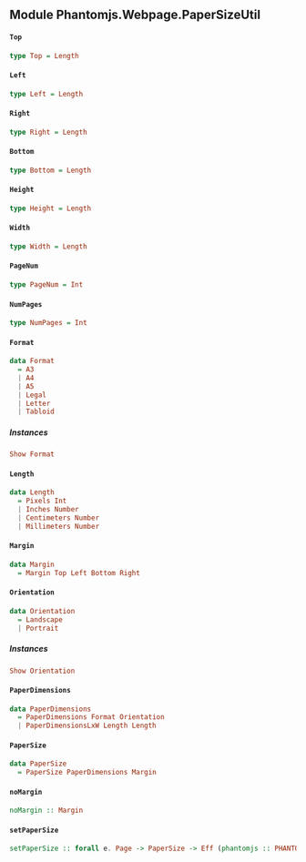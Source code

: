 ## Module Phantomjs.Webpage.PaperSizeUtil

#### `Top`

``` purescript
type Top = Length
```

#### `Left`

``` purescript
type Left = Length
```

#### `Right`

``` purescript
type Right = Length
```

#### `Bottom`

``` purescript
type Bottom = Length
```

#### `Height`

``` purescript
type Height = Length
```

#### `Width`

``` purescript
type Width = Length
```

#### `PageNum`

``` purescript
type PageNum = Int
```

#### `NumPages`

``` purescript
type NumPages = Int
```

#### `Format`

``` purescript
data Format
  = A3
  | A4
  | A5
  | Legal
  | Letter
  | Tabloid
```

##### Instances
``` purescript
Show Format
```

#### `Length`

``` purescript
data Length
  = Pixels Int
  | Inches Number
  | Centimeters Number
  | Millimeters Number
```

#### `Margin`

``` purescript
data Margin
  = Margin Top Left Bottom Right
```

#### `Orientation`

``` purescript
data Orientation
  = Landscape
  | Portrait
```

##### Instances
``` purescript
Show Orientation
```

#### `PaperDimensions`

``` purescript
data PaperDimensions
  = PaperDimensions Format Orientation
  | PaperDimensionsLxW Length Length
```

#### `PaperSize`

``` purescript
data PaperSize
  = PaperSize PaperDimensions Margin
```

#### `noMargin`

``` purescript
noMargin :: Margin
```

#### `setPaperSize`

``` purescript
setPaperSize :: forall e. Page -> PaperSize -> Eff (phantomjs :: PHANTOMJS) Unit
```


